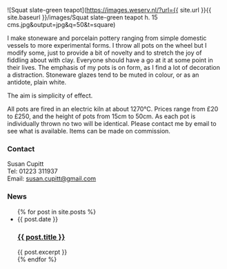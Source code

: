 ---
---

![Squat slate-green teapot](https://images.weserv.nl/?url={{ site.url }}{{ site.baseurl }}/images/Squat slate-green teapot h. 15 cms.jpg&amp;output=jpg&amp;q=50&amp;t=square)

I make stoneware and porcelain pottery ranging from simple domestic vessels to more
experimental forms. I throw all pots on the wheel but I modify some, just to provide a bit of 
novelty and to stretch the joy of fiddling about with clay.  Everyone should have a go at it 
at some point in their lives. 
The emphasis of my pots is on form, as I find a lot of decoration a distraction. Stoneware 
glazes tend to be muted in colour, or as an antidote, plain white.

The aim is simplicity of effect.

All pots are fired in an electric kiln at about 1270°C. Prices
range from £20 to £250, and the height of pots from 15cm to 50cm. As
each pot is individually thrown no two will be identical. Please contact
me by email to see what is available. Items can be made on commission.

### Contact

Susan Cupitt<br/>
Tel: 01223 311937<br/>
Email: [susan.cupitt@gmail.com](mailto:susan.cupitt@gmail.com)

### News

<ul class="blog-index">
  {% for post in site.posts %}
    <li>
      <span class="date">{{ post.date }}</span>
      <h3><a href="{{ site.baseurl }}{{ post.url }}">{{ post.title }}</a></h3>
      {{ post.excerpt }}
    </li>
  {% endfor %}
</ul>
